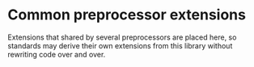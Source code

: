 Common preprocessor extensions
================================================

Extensions that shared by several preprocessors are placed here, so standards may derive their own extensions from
this library without rewriting code over and over.

